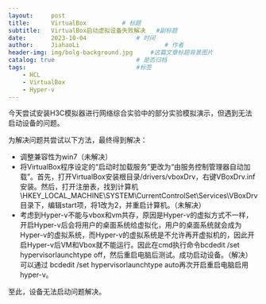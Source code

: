 ```yaml
---
layout:     post
title:      VirtualBox			# 标题 
subtitle:   VirtualBox启动虚拟设备失败解决   #副标题
date:       2023-10-04 				# 时间
author:     JiahaoLi 						# 作者
header-img: img/bolg-background.jpg 	#这篇文章标题背景图片
catalog: true 						# 是否归档
tags:								#标签
    - HCL
    - VirtualBox
    - Hyper-v
---
```



今天尝试安装H3C模拟器进行网络综合实验中的部分实验模拟演示，但遇到无法启动设备的问题。

为解决问题共尝试以下方法，最终得到解决：
- 调整兼容性为win7（未解决）
- 将VirtualBox程序设定的“启动时加载服务”更改为“由服务控制管理器自动加载”。首先，打开VirtualBox安装根目录/drivers/vboxDrv，右键VBoxDrv.inf安装。然后，打开注册表，找到计算机\HKEY_LOCAL_MACHINE\SYSTEM\CurrentControlSet\Services\VBoxDrv目录下，编辑start项，将1改为2，并重启计算机。（未解决）
- 考虑到Hyper-v不能与vbox和vm共存，原因是Hyper-v的虚拟方式不一样，开启Hyper-v后会将用户的桌面系统给虚拟化，用户的桌面系统就会成为Hyper-v的虚拟系统，而Hyper-v的虚拟系统是不允许再开虚拟机的，因此开启Hyper-v后VM和Vbox就不能运行。因此在cmd执行命令bcdedit /set hypervisorlaunchtype off，然后重启电脑后测试。成功启动设备。（解决）可以通过 bcdedit /set hypervisorlaunchtype auto再次开启重启电脑启用hyper-v。

至此，设备无法启动问题解决。
